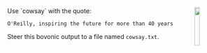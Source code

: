 <img align="right" src="../assets/cow-311266_640.png" width="15%">
Use `cowsay` with the quote:

`O'Reilly, inspiring the future for more than 40 years`

Steer this bovonic output to a file named `cowsay.txt`.
